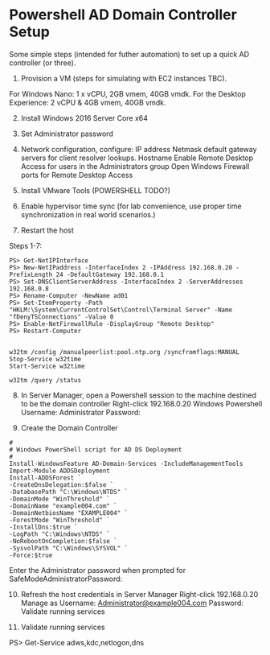 # Powershell AD Domain Controller Setup

Some simple steps (intended for futher automation) to set up a quick AD controller (or three). 


1. Provision a VM (steps for simulating with EC2 instances TBC).

For Windows Nano: 1 x vCPU, 2GB vmem, 40GB vmdk.
For the Desktop Experience: 2 vCPU & 4GB vmem, 40GB vmdk.

2. Install Windows 2016 Server Core x64

3. Set Administrator password

4. Network configuration, configure:
  IP address
  Netmask
  default gateway
  servers for client resolver lookups.
  Hostname
  Enable Remote Desktop Access for users in the Administrators group
  Open Windows Firewall ports for Remote Desktop Access

5. Install VMware Tools (POWERSHELL TODO?)

6. Enable hypervisor time sync (for lab convenience, use proper time synchronization in real world scenarios.)

7. Restart the host

Steps 1-7:

```
PS> Get-NetIPInterface
PS> New-NetIPaddress -InterfaceIndex 2 -IPAddress 192.168.0.20 -PrefixLength 24 -DefaultGateway 192.168.0.1
PS> Set-DNSClientServerAddress -InterfaceIndex 2 -ServerAddresses 192.168.0.8
PS> Rename-Computer -NewName ad01
PS> Set-ItemProperty -Path "HKLM:\System\CurrentControlSet\Control\Terminal Server" -Name "fDenyTSConnections" -Value 0
PS> Enable-NetFirewallRule -DisplayGroup "Remote Desktop"
PS> Restart-Computer
 
 
w32tm /config /manualpeerlist:pool.ntp.org /syncfromflags:MANUAL
Stop-Service w32time
Start-Service w32time
 
w32tm /query /status
```

8. In Server Manager, open a Powershell session to the machine destined to be the domain controller
  Right-click 192.168.0.20
  Windows Powershell
  Username: Administrator
  Password: <admin-password>

9. Create the Domain Controller

```
#
# Windows PowerShell script for AD DS Deployment
#
Install-WindowsFeature AD-Domain-Services -IncludeManagementTools
Import-Module ADDSDeployment
Install-ADDSForest `
-CreateDnsDelegation:$false `
-DatabasePath "C:\Windows\NTDS" `
-DomainMode "WinThreshold" `
-DomainName "example004.com" `
-DomainNetbiosName "EXAMPLE004" `
-ForestMode "WinThreshold" `
-InstallDns:$true `
-LogPath "C:\Windows\NTDS" `
-NoRebootOnCompletion:$false `
-SysvolPath "C:\Windows\SYSVOL" `
-Force:$true
```

Enter the Administrator password when prompted for SafeModeAdministratorPassword:

10. Refresh the host credentials in Server Manager
  Right-click 192.168.0.20
  Manage as
  Username: Administrator@example004.com
  Password: <admin-password>
  Validate running services

11. Validate running services

PS> Get-Service adws,kdc,netlogon,dns


